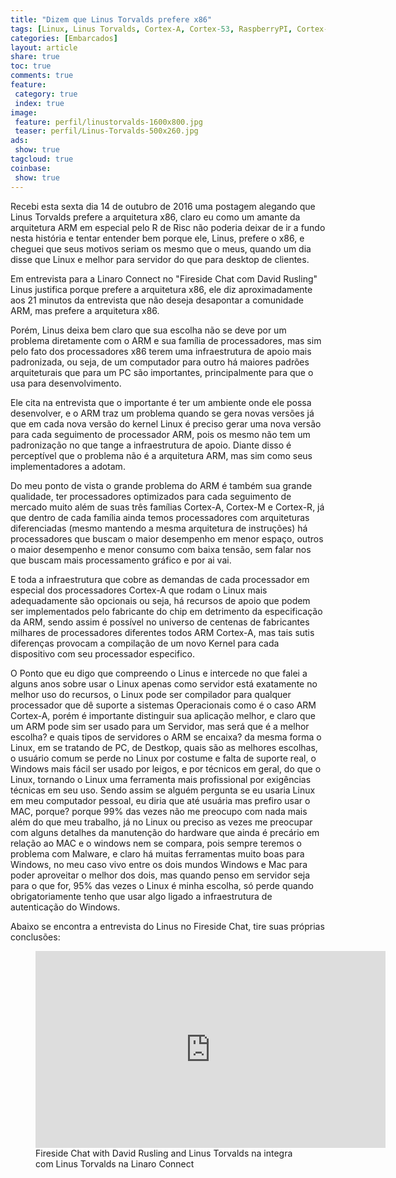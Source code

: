 ```yaml
---
title: "Dizem que Linus Torvalds prefere x86" 
tags: [Linux, Linus Torvalds, Cortex-A, Cortex-53, RaspberryPI, Cortex-A53, NanoPI, FrendlyARM, ARM]
categories: [Embarcados]
layout: article
share: true
toc: true
comments: true
feature:
 category: true
 index: true
image:
 feature: perfil/linustorvalds-1600x800.jpg
 teaser: perfil/Linus-Torvalds-500x260.jpg
ads: 
 show: true
tagcloud: true
coinbase:
 show: true
---
```

Recebi esta sexta dia 14 de outubro de 2016 uma postagem alegando que Linus Torvalds prefere a arquitetura x86, claro eu como um amante da arquitetura ARM em especial pelo R de Risc não poderia deixar de ir a fundo nesta história e tentar entender bem porque ele, Linus, prefere o x86, e cheguei que seus motivos seriam os mesmo que o meus, quando um dia disse que Linux e melhor para servidor do que para desktop de clientes.

<!--more-->

Em entrevista para a Linaro Connect no "Fireside Chat com David Rusling" Linus justifica porque prefere a arquitetura x86, ele diz aproximadamente aos 21 minutos da entrevista que não deseja desapontar a comunidade ARM, mas prefere a arquitetura x86.

Porém, Linus deixa bem claro que sua escolha não se deve por um problema diretamente com o ARM e sua família de processadores, mas sim pelo fato dos processadores x86 terem uma infraestrutura de apoio mais padronizada, ou seja, de um computador para outro há maiores padrões arquiteturais que para um PC são importantes, principalmente para que o usa para desenvolvimento.

Ele cita na entrevista que o importante é ter um ambiente onde ele possa desenvolver, e o ARM traz um problema quando se gera novas versões já que em cada nova versão do kernel Linux é preciso gerar uma nova versão para cada seguimento de processador ARM, pois os mesmo não tem um padronização no que tange a infraestrutura de apoio. Diante disso é perceptível que o problema não é a arquitetura ARM, mas sim como seus implementadores a adotam. 

Do meu ponto de vista o grande problema do ARM é também sua grande qualidade, ter processadores optimizados para cada seguimento de mercado muito além de suas três famílias Cortex-A, Cortex-M e Cortex-R, já que dentro de cada família ainda temos processadores com arquiteturas diferenciadas (mesmo mantendo a mesma arquitetura de instruções) há processadores que buscam o maior desempenho em menor espaço, outros o maior desempenho e menor consumo com baixa tensão, sem falar nos que buscam mais processamento gráfico e por ai vai. 

E toda a infraestrutura que cobre as demandas de cada processador em especial dos processadores Cortex-A que rodam o Linux mais adequadamente são opcionais ou seja, há recursos de apoio que podem ser implementados pelo fabricante do chip em detrimento da especificação da ARM, sendo assim é possível no universo de centenas de fabricantes milhares de processadores diferentes todos ARM Cortex-A, mas tais sutis diferenças provocam a compilação de um novo Kernel para cada dispositivo com seu processador especifico.

O Ponto que eu digo que compreendo o Linus e intercede no que falei a alguns anos sobre usar o Linux apenas como servidor está exatamente no melhor uso do recursos, o Linux pode ser compilador para qualquer processador que dê suporte a sistemas Operacionais como é o caso ARM Cortex-A, porém é importante distinguir sua aplicação melhor, e claro que um ARM pode sim ser usado para um Servidor, mas será que é a melhor escolha? e quais tipos de servidores o ARM se encaixa? da mesma forma o Linux, em se tratando de PC, de Destkop, quais são as melhores escolhas, o usuário comum se perde no Linux por costume e falta de suporte real, o Windows mais fácil ser usado por leigos, e por técnicos em geral, do que o Linux, tornando o Linux uma ferramenta mais profissional por exigências técnicas em seu uso. Sendo assim se alguém pergunta se eu usaria Linux em meu computador pessoal, eu diria que até usuária mas prefiro usar o MAC, porque? porque 99% das vezes não me preocupo com nada mais além do que meu trabalho, já no Linux ou preciso as vezes me preocupar com alguns detalhes da manutenção do hardware que ainda é precário em relação ao MAC e o windows nem se compara, pois sempre teremos o problema com Malware, e claro há muitas ferramentas muito boas para Windows, no meu caso vivo entre os dois mundos Windows e Mac para poder aproveitar o melhor dos dois, mas quando penso em servidor seja para o que for, 95% das vezes o Linux é minha escolha, só perde quando obrigatoriamente tenho que usar algo ligado a infraestrutura de autenticação do Windows.

Abaixo se encontra a entrevista do Linus no Fireside Chat, tire suas próprias conclusões:
<figure>
<iframe width="560" height="315" src="https://www.youtube.com/embed/fuAebQvFnRI" frameborder="0" allowfullscreen></iframe>
<figcaption>Fireside Chat with David Rusling and
Linus Torvalds na integra com Linus Torvalds na Linaro Connect
</figcaption>
</figure>